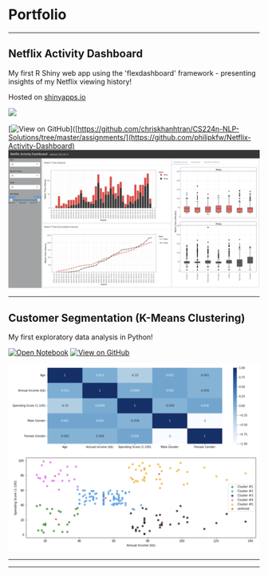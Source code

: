 # Portfolio

---

## Netflix Activity Dashboard 

My first R Shiny web app using the 'flexdashboard' framework - presenting insights of my Netflix viewing history! <br>

Hosted on [shinyapps.io](https://philipkfw.shinyapps.io/Netflix-Activity-Dashboard/) <br>

[![](https://img.shields.io/badge/Shiny-shinyapps.io-blue?style=flat&labelColor=white&logo=RStudio&logoColor=blue)](https://philipkfw.shinyapps.io/Netflix-Activity-Dashboard/)

[![View on GitHub](https://img.shields.io/badge/GitHub-View_on_GitHub-blue?logo=GitHub)]([https://github.com/chriskhanhtran/CS224n-NLP-Solutions/tree/master/assignments/](https://github.com/philipkfw/Netflix-Activity-Dashboard)
<img src="images/netflix_activity_dashboard_profile.png?raw=true"/>

---
## Customer Segmentation (K-Means Clustering)

My first exploratory data analysis in Python!

[![Open Notebook](https://img.shields.io/badge/Jupyter-Open_Notebook-blue?logo=Jupyter)](/html/customer-segmentation-analysis.html)
[![View on GitHub](https://img.shields.io/badge/GitHub-View_on_GitHub-blue?logo=GitHub)](https://github.com/chriskhanhtran/facebook-detect-food-trends)

<img src="images/customer_segmentation.png?raw=true"/>

---




---
